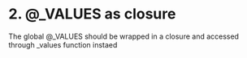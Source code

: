 # 2. @_VALUES as closure

The global @_VALUES should be wrapped in a closure and accessed through _values
function instaed